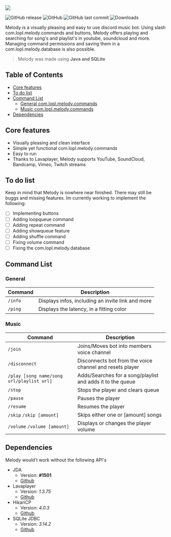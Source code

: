 <img src="https://github.com/necsii/melody/blob/main/.websrc/Melody_Banner.png" />

![GitHub release](https://img.shields.io/github/release/necsii/melody.svg)
![GitHub](https://img.shields.io/github/license/necsii/melody.svg)
![GitHub last commit](https://img.shields.io/github/last-commit/necsii/melody.svg)
![Downloads](https://img.shields.io/github/downloads/necsii/melody/total.svg)

Melody is a visually pleasing and easy to use discord music bot. Using slash com.lopl.melody.commands and buttons, Melody offers playing and searching for song's and playlist's in youtube, soundcloud and more. Managing command permissions and saving them in a com.lopl.melody.database is also possible. 

> Melody was made using **Java and SQLite**

## Table of Contents

* [Core features](#core-features)
* [To do list](#to-do-list)
* [Command List](#command-list)
  * [General com.lopl.melody.commands](#general)
  * [Music com.lopl.melody.commands](#music)
* [Dependencies](#dependencies)

## Core features
* Visually pleasing and clean interface
* Simple yet functional com.lopl.melody.commands
* Easy to run
* Thanks to Lavaplayer, Melody supports YouTube, SoundCloud, Bandcamp, Vimeo, Twitch streams

## To do list

Keep in mind that Melody is nowhere near finished. There may still be buggs and missing features. Im currently working to implement the following:

* [ ] Implementing buttons
* [ ] Adding loopqueue command
* [ ] Adding repeat command
* [ ] Adding showqueue feature
* [ ] Adding shuffle command
* [ ] Fixing volume command
* [ ] Fixing the com.lopl.melody.database

## Command List

### General

Command | Description
----------------|----------------
`/info` | Displays infos, including an invite link and more
`/ping` | Displays the latency, in a fitting color

### Music

Command | Description
----------------|----------------
`/join` | Joins/Moves bot into members voice channel
`/disconnect` | Disconnects bot from the voice channel and resets player
`/play [song name/song url/playlist url]` | Adds/Searches for a song/playlist and adds it to the queue
`/stop` | Stops the player and clears queue
`/pause` | Pauses the player
`/resume` | Resumes the player
`/skip` `/skip [amount]` | Skips either one or [amount] songs
`/volume` `/volume [amount]` | Displays or changes the player volume

## Dependencies

Melody would't work without the following API's
* JDA
   * Version: **#1501**
   * [Github](https://github.com/DV8FromTheWorld/JDA)
* Lavaplayer
   * Version: *1.3.75*
   * [Github](https://github.com/sedmelluq/lavaplayer)
* HikariCP
   * Version: *4.0.3*
   * [Github](https://github.com/brettwooldridge/HikariCP)
* SQLite JDBC
   * Version: *3.14.2*
   * [Github](https://github.com/xerial/sqlite-jdbc)
